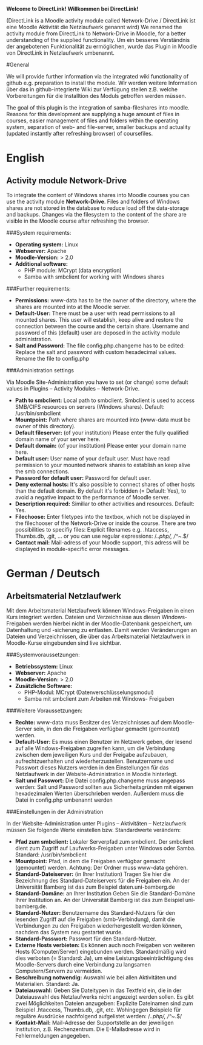 **Welcome to DirectLink! Willkommen bei DirectLink!**

(DirectLink is a Moodle activity module called Network-Drive / DirectLink ist eine Moodle Aktivität die Netzlaufwerk genannt wird)
We renamed the activity module from DirectLink to Network-Drive in Moodle, for a better understanding of the supplied functionality.
Um ein besseres Verständnis der angebotenen Funktionalität zu ermöglichen, wurde das Plugin in Moodle von DirectLink in Netzlaufwerk umbenannt.

#General

We will provide further information via the integrated wiki functionality of github e.g. preparation to install the module.
Wir werden weitere Information über das in github-integrierte Wiki zur Verfügung stellen z.B. welche Vorbereitungen für die Installtion des Moduls getroffen werden müssen.

The goal of this plugin is the integration of samba-fileshares into moodle. Reasons for this development are supplying a huge amount of files in courses, easier management of files and folders within the operating system, separation of web- and file-server, smaller backups and actuality (updated instantly after refreshing browser) of coursefiles.

# English

## Activity module Network-Drive

To integrate the content of Windows shares into Moodle courses you can use the activity module **Network-Drive**. Files and folders of Windows shares are not stored in the database to reduce load off the data-storage and backups. Changes via the filesystem to the content of the share are visible in the Moodle course after refreshing the browser.

###System requirements:
* **Operating system:**			Linux
* **Webserver:**			Apache
* **Moodle-Version:**			> 2.0
* **Additional software:**	
	* PHP module: MCrypt (data encryption) 
	* Samba with smbclient for working with Windows shares

###Further requirements:

* **Permissions:**	www-data has to be the owner of the directory, where the shares are mounted into at the Moodle server.
* **Default-User:**	There must be a user with read permissions to all mounted shares. This user will establish, keep alive and restore the connection between the course and the certain share. Username and password of this (default) user are deposed in the activity module administration.
* **Salt and Password:** The file config.php.changeme has to be edited: Replace the salt and password with custom hexadecimal values. Rename the file to config.php

###Administration settings

Via Moodle Site-Administration you have to set (or change) some default values in Plugins – Activity Modules – Network-Drive.

* **Path to smbclient:** Local path to smbclient. Smbclient is used to access SMB/CIFS resources on servers (Windows shares). Default: /usr/bin/smbclient
* **Mountpoint:** Path where shares are mounted into (www-data must be owner of this directory).
* **Default fileserver:** (of your institution) Please enter the fully qualified domain name of your server here.
* **Default domain:** (of your institution) Please enter your domain name here.
* **Default user:** User name of your default user. Must have read permission to your mounted network shares to establish an keep alive the smb connections.
* **Password for default user:** Password for default user.
* **Deny external hosts:** 	It's also possible to connect shares of other hosts than the default domain. By default it's forbidden (= Default: Yes), to avoid a negative impact to the performance of Moodle server.
* **Description required:** Similiar to other activities and resources. Default: Yes.
* **Filechoose:** 	Enter filetypes into the textbox, which not be displayed in the filechooser of the Network-Drive or inside the course. 
There are two possibilities to specifiy files: Explicit filenames e.g. .htaccess, Thumbs.db, .git, ...
 or you can use regular expressions: /.*\.php/, /^~.*$/
* **Contact mail:** Mail-adress of your Moodle support, this adress will be displayed in module-specific error messages.

# German / Deutsch

## Arbeitsmaterial Netzlaufwerk

Mit dem Arbeitsmaterial Netzlaufwerk können Windows-Freigaben in einen Kurs integriert werden. Dateien und Verzeichnisse aus diesen Windows-Freigaben werden hierbei nicht in der Moodle-Datenbank gespeichert, um Datenhaltung und -sicherung zu entlasten. Damit werden Veränderungen an Dateien und Verzeichnissen, die über das Arbeitsmaterial Netzlaufwerk in Moodle-Kurse eingebunden sind live sichtbar.

###Systemvoraussetzungen:
* **Betriebssystem:**			Linux
* **Webserver:**			Apache
* **Moodle-Version:**			> 2.0
* **Zusätzliche Software:**	
	* PHP-Modul: MCrypt (Datenverschlüsselungsmodul) 
	* Samba mit smbclient zum Arbeiten mit Windows- Freigaben

###Weitere Voraussetzungen:

* **Rechte:**	www-data muss Besitzer des Verzeichnisses auf dem Moodle-Server sein, in den die Freigaben verfügbar gemacht (gemountet) werden.
* **Default-User:**	Es muss einen Benutzer im Netzwerk geben, der lesend auf alle Windows-Freigaben zugreifen kann, um die Verbindung  zwischen dem jeweiligen Kurs und der Freigabe aufzubauen, aufrechtzuerhalten und wiederherzustellen. Benutzername und Passwort dieses Nutzers werden in den Einstellungen für das Netzlaufwerk in der Website-Administration in Moodle hinterlegt.
* **Salt und Passwort:** Die Datei config.php.changeme muss angepass werden: Salt und Password sollten aus Sicherheitsgründen mit eigenen hexadezimalen Werten überschrieben werden. Außerdem muss die Datei in config.php umbenannt werden

###Einstellungen in der Administration

In der Website-Administration unter Plugins – Aktivitäten – Netzlaufwerk müssen Sie folgende Werte einstellen bzw. Standardwerte verändern:

* **Pfad zum smbclient:** Lokaler Serverpfad zum smbclient. Der smbclient dient zum Zugriff auf Laufwerks-Freigaben unter Windows oder Samba. Standard: /usr/bin/smbclient
* **Mountpoint:** Pfad, in dem die Freigaben verfügbar gemacht (gemountet) werden. Achtung: Der Ordner muss www-data gehören.
* **Standard-Dateiserver:** (in Ihrer Institution) Tragen Sie hier die Bezeichnung des Standard-Dateiservers für die Freigaben ein.
An der Universität Bamberg ist das zum Beispiel daten.uni-bamberg.de
* **Standard-Domäne:** an Ihrer Institution 	Geben Sie die Standard-Domäne Ihrer Institution an. An der Universität Bamberg ist das zum Beispiel uni-bamberg.de.
* **Standard-Nutzer:** 	Benutzername des Standard-Nutzers für den lesenden Zugriff auf die Freigaben (smb-Verbindung), damit die Verbindungen zu den Freigaben wiederhergestellt werden können, nachdem das System neu gestartet wurde.
* **Standard-Passwort:** 	Passwort für den Standard-Nutzer.
* **Externe Hosts verbieten:** 	Es können auch noch Freigaben von weiteren Hosts (Computer/Server) eingebunden werden. Standardmäßig wird dies verboten (= Standard: Ja), um eine Leistungsbeeinträchtigung des Moodle-Servers durch eine Verbindung zu langsamen Computern/Servern zu vermeiden.
* **Beschreibung notwendig:** 	Auswahl wie bei allen Aktivitäten und Materialien. Standard: Ja.
* **Dateiauswahl:** 	Geben Sie Dateitypen in das Textfeld ein, die in der Dateiauswahl des Netzlaufwerks nicht angezeigt werden sollen.
Es gibt zwei Möglichkeiten Dateien anzugeben: Explizite Dateinamen sind zum Beispiel .htaccess, Thumbs.db, .git, etc. Wohingegen Beispiele für reguläre Ausdrücke nachfolgend aufgelistet werden: /.*\.php/, /^~.*$/
* **Kontakt-Mail:** 	Mail-Adresse der Supportstelle an der jeweiligen Institution, z.B. Rechenzentrum. Die E-Mailadresse wird in Fehlermeldungen angegeben.